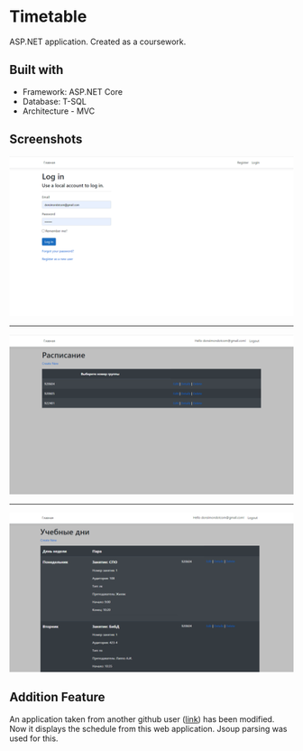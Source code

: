 # Timetable
ASP.NET application. Created as a coursework.

## Built with
+ Framework: ASP.NET Core
+ Database: T-SQL
+ Architecture - MVC

## Screenshots
<img src="img/Login.png" width="720">

____

<img src="img/Group.png" width="720">

____

<img src="img/Timetable.png" width="720">

## Addition Feature
An application taken from another github user (<a href="https://github.com/alexzhirkevich/student-bsu-by">link<a/>) has been modified. Now it displays the schedule from this web application. Jsoup parsing was used for this.

